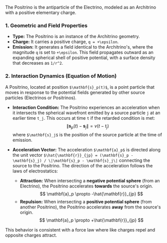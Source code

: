 The Positrino is the antiparticle of the Electrino, modeled as an Architrino with a positive elementary charge.

### **1. Geometric and Field Properties**

-   **Type:** The Positrino is an instance of the Architrino geometry.
-   **Charge:** It carries a positive charge, `q = +\epsilon`.
-   **Emission:** It generates a field identical to the Architrino's, where the magnitude `q` is set to `+\epsilon`. This field propagates outward as an expanding spherical shell of positive potential, with a surface density that decreases as `1/r^2`.

### **2. Interaction Dynamics (Equation of Motion)**

A Positrino, located at position `$\mathbf{s}_p(t)$`, is a point particle that moves in response to the potential fields generated by other source particles (Electrinos or Positrinos).

-   **Interaction Condition:** The Positrino experiences an acceleration when it intersects the spherical wavefront emitted by a source particle `j` at an earlier time `t_j`. This occurs at time `t` if the retarded condition is met:
    $$
    \|\mathbf{s}_p(t) - \mathbf{s}_j\| = v(t - t_j)
    $$
    where `$\mathbf{s}_j$` is the position of the source particle at the time of emission.

-   **Acceleration Vector:** The acceleration `$\mathbf{a}_p$` is directed along the unit vector `$\hat{\mathbf{r}}_{jp} = (\mathbf{s}_p - \mathbf{s}_j) / \|\mathbf{s}_p - \mathbf{s}_j\|` connecting the source to the Positrino. The direction of the acceleration follows the laws of electrostatics:
    -   **Attraction:** When intersecting a **negative potential sphere** (from an Electrino), the Positrino accelerates **towards** the source's origin.
        $$
        \mathbf{a}_p \propto -\hat{\mathbf{r}}_{jp}
        $$
    -   **Repulsion:** When intersecting a **positive potential sphere** (from another Positrino), the Positrino accelerates **away** from the source's origin.
        $$
        \mathbf{a}_p \propto +\hat{\mathbf{r}}_{jp}
        $$

This behavior is consistent with a force law where like charges repel and opposite charges attract.
